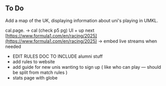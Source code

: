 ## To Do

Add a map of the UK, displaying information about uni's playing in UMKL.

cal.page.
-> cal (check p5 pg) UI + up next
[https://www.formula1.com/en/racing/2025](https://www.formula1.com/en/racing/2025)
-> embed live streams when needed
- EDIT RULES DOC TO INCLUDE alumni stuff
- add rules to website
- add guide for new unis wanting to sign up ( like who can play — should be split from match rules )
- stats page with globe 